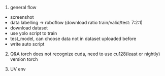 1. general flow 

- screenshot
- data labelling -> roboflow (download ratio train/valid/test: 7:2:1)
- download dataset
- use yolo script to train
- test_model, can choose data not in dataset uploaded before
- write auto script

2. Q&A
torch does not recognize cuda, need to use cu128(least or nightly) version torch

3. UV env
